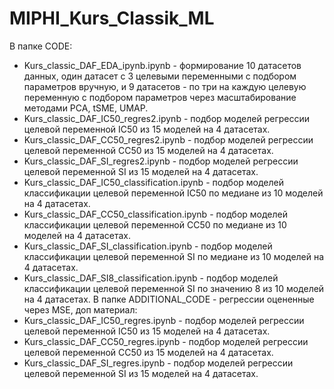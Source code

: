 # MIPHI_Kurs_Classik_ML
В папке CODE:
* Kurs_classic_DAF_EDA_ipynb.ipynb - формирование 10 датасетов данных, один датасет с 3 целевыми переменными с подбором параметров вручную, и 9 датасетов - по три на каждую целевую переменную с подбором параметров через масштабирование методами PCA, tSME, UMAP.
* Kurs_classic_DAF_IC50_regres2.ipynb - подбор моделей регрессии целевой переменной IC50 из 15 моделей на 4 датасетах.
* Kurs_classic_DAF_СC50_regres2.ipynb - подбор моделей регрессии целевой переменной СC50 из 15 моделей на 4 датасетах.
* Kurs_classic_DAF_SI_regres2.ipynb - подбор моделей регрессии целевой переменной SI из 15 моделей на 4 датасетах.
* Kurs_classic_DAF_IC50_classification.ipynb - подбор моделей классификации целевой переменной IC50 по медиане из 10 моделей на 4 датасетах.
* Kurs_classic_DAF_СC50_classification.ipynb - подбор моделей классификации целевой переменной СC50 по медиане из 10 моделей на 4 датасетах.
* Kurs_classic_DAF_SI_classification.ipynb - подбор моделей классификации целевой переменной SI по медиане из 10 моделей на 4 датасетах.
* Kurs_classic_DAF_SI8_classification.ipynb - подбор моделей классификации целевой переменной SI по значению 8 из 10 моделей на 4 датасетах.
В папке ADDITIONAL_CODE - регрессии оцененные через MSE, доп материал:
* Kurs_classic_DAF_IC50_regres.ipynb - подбор моделей регрессии целевой переменной IC50 из 15 моделей на 4 датасетах.
* Kurs_classic_DAF_СC50_regres.ipynb - подбор моделей регрессии целевой переменной СC50 из 15 моделей на 4 датасетах.
* Kurs_classic_DAF_SI_regres.ipynb - подбор моделей регрессии целевой переменной SI из 15 моделей на 4 датасетах.
